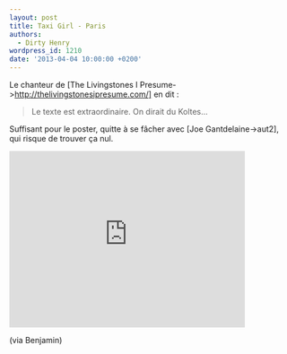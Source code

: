 ```yaml
---
layout: post
title: Taxi Girl - Paris
authors:
  - Dirty Henry
wordpress_id: 1210
date: '2013-04-04 10:00:00 +0200'
---
```

Le chanteur de [The Livingstones I Presume->http://thelivingstonesipresume.com/] en dit : 

<blockquote>Le texte est extraordinaire. On dirait du Koltes...</blockquote>

Suffisant pour le poster, quitte à se fâcher avec [Joe Gantdelaine->aut2], qui risque de trouver ça nul.

<iframe width="420" height="315" src="http://www.youtube.com/embed/b_KBnY-2F4Y" frameborder="0" allowfullscreen></iframe>

(via Benjamin)
